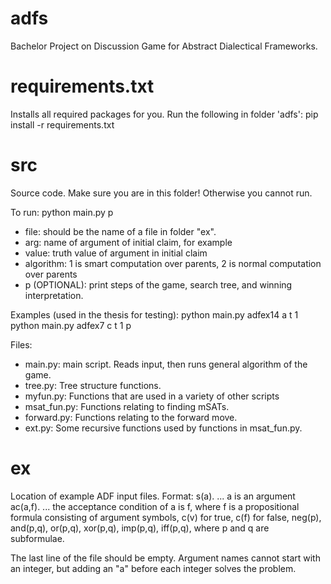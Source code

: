 # adfs
Bachelor Project on Discussion Game for Abstract Dialectical Frameworks.

# requirements.txt
Installs all required packages for you. Run the following in folder 'adfs':
pip install -r requirements.txt

# src
Source code. Make sure you are in this folder! Otherwise you cannot run. 

To run: python main.py <file> <arg> <value> <algorithm> p
- file: should be the name of a file in folder "ex". 
- arg: name of argument of initial claim, for example
- value: truth value of argument in initial claim
- algorithm: 1 is smart computation over parents, 2 is normal computation over parents
- p (OPTIONAL): print steps of the game, search tree, and winning interpretation. 

Examples (used in the thesis for testing):
python main.py adfex14 a t 1
python main.py adfex7 c t 1 p


Files:
- main.py: main script. Reads input, then runs general algorithm of the game. 
- tree.py: Tree structure functions.
- myfun.py: Functions that are used in a variety of other scripts
- msat_fun.py: Functions relating to finding mSATs. 
- forward.py: Functions relating to the forward move. 
- ext.py: Some recursive functions used by functions in msat_fun.py. 

# ex
Location of example ADF input files. Format:
s(a). 		... a is an argument
ac(a,f).	... the acceptance condition of a is f, 
		    where f is a propositional formula
		    consisting of argument symbols,
		    c(v) for true, c(f) for false, 
		    neg(p), and(p,q), or(p,q), xor(p,q),
		    imp(p,q), iff(p,q), where p and q
		    are subformulae.

The last line of the file should be empty. 
Argument names cannot start with an integer, but adding an "a" before each integer solves the problem. 
